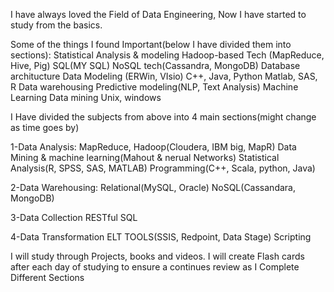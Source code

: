 I have always loved the Field of Data Engineering, Now I have started to study from the basics.

Some of the things I found Important(below I have divided them into sections):
    Statistical Analysis & modeling
    Hadoop-based Tech (MapReduce, Hive, Pig)
    SQL(MY SQL)
    NoSQL tech(Cassandra, MongoDB)
    Database architucture
    Data Modeling (ERWin, VIsio)
    C++, Java, Python
    Matlab, SAS, R
    Data warehousing
    Predictive modeling(NLP, Text Analysis)
    Machine Learning
    Data mining
    Unix, windows


I Have divided the subjects from above into 4 main sections(might change as time goes by)

 1-Data Analysis:
      MapReduce, Hadoop(Cloudera, IBM big, MapR)
      Data Mining & machine learning(Mahout & nerual Networks)
      Statistical Analysis(R, SPSS, SAS, MATLAB)
      Programming(C++, Scala, python, Java)
    
  2-Data Warehousing:
      Relational(MySQL, Oracle)
      NoSQL(Cassandara, MongoDB)
    
  3-Data Collection
      RESTful
      SQL

  4-Data Transformation
      ELT TOOLS(SSIS, Redpoint, Data Stage)
      Scripting
      
  I will study through Projects, books and videos. 
  I will create Flash cards after each day of studying to ensure a continues review as I Complete Different Sections
